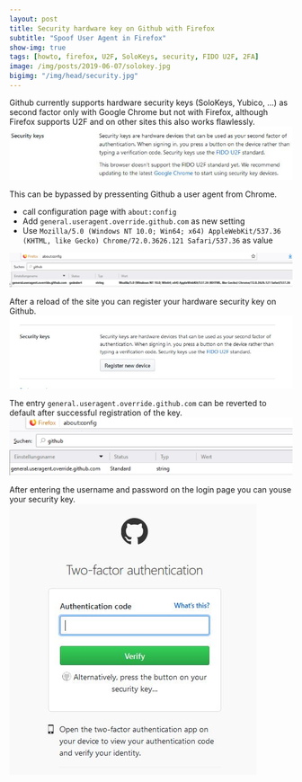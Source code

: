```yaml
---
layout: post
title: Security hardware key on Github with Firefox
subtitle: "Spoof User Agent in Firefox"
show-img: true
tags: [howto, firefox, U2F, SoloKeys, security, FIDO U2F, 2FA]
image: /img/posts/2019-06-07/solokey.jpg
bigimg: "/img/head/security.jpg"
---
```

Github currently supports hardware security keys (SoloKeys, Yubico, ...) as second factor only with Google Chrome but not with Firefox,
although Firefox supports U2F and on other sites this also works flawlessly.  
<img src="/img/posts/2019-06-07/github_error.jpg">

This can be bypassed by pressenting Github a user agent from Chrome.


* call configuration page with `about:config`
* Add `general.useragent.override.github.com` as new setting
* Use `Mozilla/5.0 (Windows NT 10.0; Win64; x64) AppleWebKit/537.36 (KHTML, like Gecko) Chrome/72.0.3626.121 Safari/537.36` as value
<img src="/img/posts/2019-06-07/github_agent.jpg">


After a reload of the site you can register your hardware security key on Github.
<img src="/img/posts/2019-06-07/github_addkey.jpg">

The entry `general.useragent.override.github.com` can be reverted to default after successful registration of the key.
<img src="/img/posts/2019-06-07/github_agent_def.jpg">

After entering the username and password on the login page you can youse your security key. 
<img src="/img/posts/2019-06-07/github_auth.jpg">
